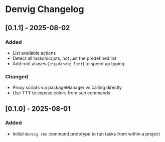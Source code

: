 # Denvig Changelog



## [0.1.1] - 2025-08-02

### Added

- List available actions
- Detect all tasks/scripts, not just the predefined list
- Add root aliases (.e.g `denvig lint`) to speed up typing

### Changed

- Proxy scripts via packageManager vs calling directly
- Use TTY to expose colors from sub commands



## [0.1.0] - 2025-08-01

### Added

- Initial `denvig run` command prototype to run tasks from within a project
